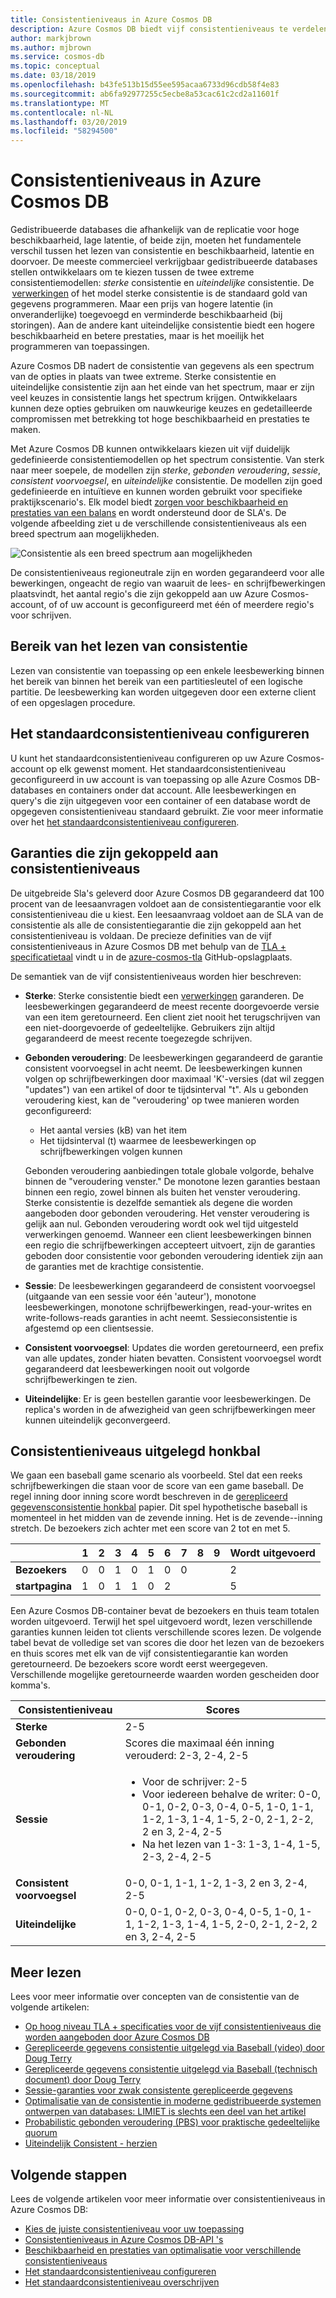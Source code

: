 ```yaml
---
title: Consistentieniveaus in Azure Cosmos DB
description: Azure Cosmos DB biedt vijf consistentieniveaus te verdelen over uiteindelijke consistentie, beschikbaarheid en latentie-en nadelen.
author: markjbrown
ms.author: mjbrown
ms.service: cosmos-db
ms.topic: conceptual
ms.date: 03/18/2019
ms.openlocfilehash: b43fe513b15d55ee595acaa6733d96cdb58f4e83
ms.sourcegitcommit: ab6fa92977255c5ecbe8a53cac61c2cd2a11601f
ms.translationtype: MT
ms.contentlocale: nl-NL
ms.lasthandoff: 03/20/2019
ms.locfileid: "58294500"
---
```

# <a name="consistency-levels-in-azure-cosmos-db"></a>Consistentieniveaus in Azure Cosmos DB

Gedistribueerde databases die afhankelijk van de replicatie voor hoge beschikbaarheid, lage latentie, of beide zijn, moeten het fundamentele verschil tussen het lezen van consistentie en beschikbaarheid, latentie en doorvoer. De meeste commercieel verkrijgbaar gedistribueerde databases stellen ontwikkelaars om te kiezen tussen de twee extreme consistentiemodellen: *sterke* consistentie en *uiteindelijke* consistentie. De  [verwerkingen](https://cs.brown.edu/~mph/HerlihyW90/p463-herlihy.pdf) of het model sterke consistentie is de standaard gold van gegevens programmeren. Maar een prijs van hogere latentie (in onveranderlijke) toegevoegd en verminderde beschikbaarheid (bij storingen). Aan de andere kant uiteindelijke consistentie biedt een hogere beschikbaarheid en betere prestaties, maar is het moeilijk het programmeren van toepassingen. 

Azure Cosmos DB nadert de consistentie van gegevens als een spectrum van de opties in plaats van twee extreme. Sterke consistentie en uiteindelijke consistentie zijn aan het einde van het spectrum, maar er zijn veel keuzes in consistentie langs het spectrum krijgen. Ontwikkelaars kunnen deze opties gebruiken om nauwkeurige keuzes en gedetailleerde compromissen met betrekking tot hoge beschikbaarheid en prestaties te maken. 

Met Azure Cosmos DB kunnen ontwikkelaars kiezen uit vijf duidelijk gedefinieerde consistentiemodellen op het spectrum consistentie. Van sterk naar meer soepele, de modellen zijn *sterke*, *gebonden veroudering*, *sessie*, *consistent voorvoegsel*, en *uiteindelijke* consistentie. De modellen zijn goed gedefinieerde en intuïtieve en kunnen worden gebruikt voor specifieke praktijkscenario's. Elk model biedt [zorgen voor beschikbaarheid en prestaties van een balans](consistency-levels-tradeoffs.md) en wordt ondersteund door de SLA's. De volgende afbeelding ziet u de verschillende consistentieniveaus als een breed spectrum aan mogelijkheden.

![Consistentie als een breed spectrum aan mogelijkheden](./media/consistency-levels/five-consistency-levels.png)

De consistentieniveaus regioneutrale zijn en worden gegarandeerd voor alle bewerkingen, ongeacht de regio van waaruit de lees- en schrijfbewerkingen plaatsvindt, het aantal regio's die zijn gekoppeld aan uw Azure Cosmos-account, of of uw account is geconfigureerd met één of meerdere regio's voor schrijven.

## <a name="scope-of-the-read-consistency"></a>Bereik van het lezen van consistentie

Lezen van consistentie van toepassing op een enkele leesbewerking binnen het bereik van binnen het bereik van een partitiesleutel of een logische partitie. De leesbewerking kan worden uitgegeven door een externe client of een opgeslagen procedure.

## <a name="configure-the-default-consistency-level"></a>Het standaardconsistentieniveau configureren

U kunt het standaardconsistentieniveau configureren op uw Azure Cosmos-account op elk gewenst moment. Het standaardconsistentieniveau geconfigureerd in uw account is van toepassing op alle Azure Cosmos DB-databases en containers onder dat account. Alle leesbewerkingen en query's die zijn uitgegeven voor een container of een database wordt de opgegeven consistentieniveau standaard gebruikt. Zie voor meer informatie over het [het standaardconsistentieniveau configureren](how-to-manage-consistency.md#configure-the-default-consistency-level).

## <a name="guarantees-associated-with-consistency-levels"></a>Garanties die zijn gekoppeld aan consistentieniveaus

De uitgebreide Sla's geleverd door Azure Cosmos DB gegarandeerd dat 100 procent van de leesaanvragen voldoet aan de consistentiegarantie voor elk consistentieniveau die u kiest. Een leesaanvraag voldoet aan de SLA van de consistentie als alle de consistentiegarantie die zijn gekoppeld aan het consistentieniveau is voldaan. De precieze definities van de vijf consistentieniveaus in Azure Cosmos DB met behulp van de [TLA + specificatietaal](https://lamport.azurewebsites.net/tla/tla.html) vindt u in de [azure-cosmos-tla](https://github.com/Azure/azure-cosmos-tla) GitHub-opslagplaats. 

De semantiek van de vijf consistentieniveaus worden hier beschreven:

- **Sterke**: Sterke consistentie biedt een [verwerkingen](https://aphyr.com/posts/313-strong-consistency-models) garanderen. De leesbewerkingen gegarandeerd de meest recente doorgevoerde versie van een item geretourneerd. Een client ziet nooit het terugschrijven van een niet-doorgevoerde of gedeeltelijke. Gebruikers zijn altijd gegarandeerd de meest recente toegezegde schrijven.

- **Gebonden veroudering**: De leesbewerkingen gegarandeerd de garantie consistent voorvoegsel in acht neemt. De leesbewerkingen kunnen volgen op schrijfbewerkingen door maximaal 'K'-versies (dat wil zeggen "updates") van een artikel of door te tijdsinterval "t". Als u gebonden veroudering kiest, kan de "veroudering' op twee manieren worden geconfigureerd: 

  * Het aantal versies (kB) van het item
  * Het tijdsinterval (t) waarmee de leesbewerkingen op schrijfbewerkingen volgen kunnen 

  Gebonden veroudering aanbiedingen totale globale volgorde, behalve binnen de "veroudering venster." De monotone lezen garanties bestaan binnen een regio, zowel binnen als buiten het venster veroudering. Sterke consistentie is dezelfde semantiek als degene die worden aangeboden door gebonden veroudering. Het venster veroudering is gelijk aan nul. Gebonden veroudering wordt ook wel tijd uitgesteld verwerkingen genoemd. Wanneer een client leesbewerkingen binnen een regio die schrijfbewerkingen accepteert uitvoert, zijn de garanties geboden door consistentie voor gebonden veroudering identiek zijn aan de garanties met de krachtige consistentie.

- **Sessie**: De leesbewerkingen gegarandeerd de consistent voorvoegsel (uitgaande van een sessie voor één 'auteur'), monotone leesbewerkingen, monotone schrijfbewerkingen, read-your-writes en write-follows-reads garanties in acht neemt. Sessieconsistentie is afgestemd op een clientsessie.

- **Consistent voorvoegsel**: Updates die worden geretourneerd, een prefix van alle updates, zonder hiaten bevatten. Consistent voorvoegsel wordt gegarandeerd dat leesbewerkingen nooit out volgorde schrijfbewerkingen te zien.

- **Uiteindelijke**: Er is geen bestellen garantie voor leesbewerkingen. De replica's worden in de afwezigheid van geen schrijfbewerkingen meer kunnen uiteindelijk geconvergeerd.

## <a name="consistency-levels-explained-through-baseball"></a>Consistentieniveaus uitgelegd honkbal

We gaan een baseball game scenario als voorbeeld. Stel dat een reeks schrijfbewerkingen die staan voor de score van een game baseball. De regel inning door inning score wordt beschreven in de [gerepliceerd gegevensconsistentie honkbal](https://www.microsoft.com/en-us/research/wp-content/uploads/2011/10/ConsistencyAndBaseballReport.pdf) papier. Dit spel hypothetische baseball is momenteel in het midden van de zevende inning. Het is de zevende--inning stretch. De bezoekers zich achter met een score van 2 tot en met 5.

| | **1** | **2** | **3** | **4** | **5** | **6** | **7** | **8** | **9** | **Wordt uitgevoerd** |
| - | - | - | - | - | - | - | - | - | - | - |
| **Bezoekers** | 0 | 0 | 1 | 0 | 1 | 0 | 0 |  |  | 2 |
| **startpagina** | 1 | 0 | 1 | 1 | 0 | 2 |  |  |  | 5 |

Een Azure Cosmos DB-container bevat de bezoekers en thuis team totalen worden uitgevoerd. Terwijl het spel uitgevoerd wordt, lezen verschillende garanties kunnen leiden tot clients verschillende scores lezen. De volgende tabel bevat de volledige set van scores die door het lezen van de bezoekers en thuis scores met elk van de vijf consistentiegarantie kan worden geretourneerd. De bezoekers score wordt eerst weergegeven. Verschillende mogelijke geretourneerde waarden worden gescheiden door komma's.

| **Consistentieniveau** | **Scores** |
| - | - |
| **Sterke** | 2-5 |
| **Gebonden veroudering** | Scores die maximaal één inning verouderd: 2-3, 2-4, 2-5 |
| **Sessie** | <ul><li>Voor de schrijver: 2-5</li><li> Voor iedereen behalve de writer: 0-0, 0-1, 0-2, 0-3, 0-4, 0-5, 1-0, 1-1, 1-2, 1-3, 1-4, 1-5, 2-0, 2-1, 2-2, 2 en 3, 2-4, 2-5</li><li>Na het lezen van 1-3: 1-3, 1-4, 1-5, 2-3, 2-4, 2-5</li> |
| **Consistent voorvoegsel** | 0-0, 0-1, 1-1, 1-2, 1-3, 2 en 3, 2-4, 2-5 |
| **Uiteindelijke** | 0-0, 0-1, 0-2, 0-3, 0-4, 0-5, 1-0, 1-1, 1-2, 1-3, 1-4, 1-5, 2-0, 2-1, 2-2, 2 en 3, 2-4, 2-5 |

## <a name="additional-reading"></a>Meer lezen

Lees voor meer informatie over concepten van de consistentie van de volgende artikelen:

- [Op hoog niveau TLA + specificaties voor de vijf consistentieniveaus die worden aangeboden door Azure Cosmos DB](https://github.com/Azure/azure-cosmos-tla)
- [Gerepliceerde gegevens consistentie uitgelegd via Baseball (video) door Doug Terry](https://www.youtube.com/watch?v=gluIh8zd26I)
- [Gerepliceerde gegevens consistentie uitgelegd via Baseball (technisch document) door Doug Terry](https://www.microsoft.com/en-us/research/publication/replicated-data-consistency-explained-through-baseball/?from=http%3A%2F%2Fresearch.microsoft.com%2Fpubs%2F157411%2Fconsistencyandbaseballreport.pdf)
- [Sessie-garanties voor zwak consistente gerepliceerde gegevens](https://dl.acm.org/citation.cfm?id=383631)
- [Optimalisatie van de consistentie in moderne gedistribueerde systemen ontwerpen van databases: LIMIET is slechts een deel van het artikel](https://www.computer.org/csdl/magazine/co/2012/02/mco2012020037/13rRUxjyX7k)
- [Probabilistic gebonden veroudering (PBS) voor praktische gedeeltelijke quorum](https://vldb.org/pvldb/vol5/p776_peterbailis_vldb2012.pdf)
- [Uiteindelijk Consistent - herzien](https://www.allthingsdistributed.com/2008/12/eventually_consistent.html)

## <a name="next-steps"></a>Volgende stappen

Lees de volgende artikelen voor meer informatie over consistentieniveaus in Azure Cosmos DB:

* [Kies de juiste consistentieniveau voor uw toepassing](consistency-levels-choosing.md)
* [Consistentieniveaus in Azure Cosmos DB-API 's](consistency-levels-across-apis.md)
* [Beschikbaarheid en prestaties van optimalisatie voor verschillende consistentieniveaus](consistency-levels-tradeoffs.md)
* [Het standaardconsistentieniveau configureren](how-to-manage-consistency.md#configure-the-default-consistency-level)
* [Het standaardconsistentieniveau overschrijven](how-to-manage-consistency.md#override-the-default-consistency-level)

